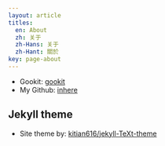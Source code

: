 ```yaml
---
layout: article
titles:
  en: About
  zh: 关于
  zh-Hans: 关于
  zh-Hant: 關於
key: page-about
---
```


- Gookit: [gookit](https://github.com/gookit)
- My Github: [inhere](https://github.com/inhere)

## Jekyll theme

- Site theme by: [kitian616/jekyll-TeXt-theme](https://raw.githubusercontent.com/kitian616/jekyll-TeXt-theme)